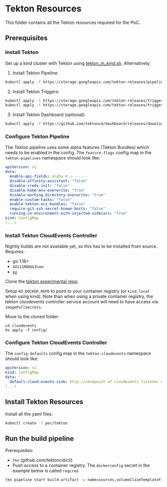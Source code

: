 # Tekton Resources

This folder contains all the Tekton resources required for the PoC.

## Prerequisites

### Install Tekton

Set up a kind cluster with Tekton using [tekton_in_kind.sh](../tekton_in_kind.sh).
Alternatively:

1. Install Tekton Pipeline:
```bash
kubectl apply -f https://storage.googleapis.com/tekton-releases/pipeline/previous/v0.25.0/release.yaml
```

2. Install Tekton Triggers:
```bash
kubectl apply -f https://storage.googleapis.com/tekton-releases/triggers/previous/v0.14.2/release.yaml
kubectl apply -f https://storage.googleapis.com/tekton-releases/triggers/previous/v0.14.2/interceptors.yaml
```

3. Install Tekton Dashboard (optional):
```bash
kubectl apply -f https://github.com/tektoncd/dashboard/releases/download/v0.17.0/tekton-dashboard-release.yaml
```

### Configure Tekton Pipeline

The Tekton pipeline uses some alpha features (Tekton Bundles) which needs to
be enabled in the config. The `feature-flags` config map in the `tekton-pipelines` namespace
should look like:

```yaml
apiVersion: v1
data:
  enable-api-fields: alpha # <------- 
  disable-affinity-assistant: "false"
  disable-creds-init: "false"
  disable-home-env-overwrite: "true"
  disable-working-directory-overwrite: "true"
  enable-custom-tasks: "false"
  enable-tekton-oci-bundles: "false"
  require-git-ssh-secret-known-hosts: "false"
  running-in-environment-with-injected-sidecars: "true"
kind: ConfigMap
(...)
```

### Install Tekton CloudEvents Controller

Nightly builds are not available yet, so this has to be installed from source.
Requires:

- go 1.16+
- `GO111MODULE=on`
- [`ko`](https://github.com/google/ko)

Clone the [tekton experimental repo](https://github.com/tektoncd/experimental).

Setup `KO_DOCKER_REPO` to point to your container registry (or `kind.local` when using kind).
Note than when using a private container registry, the tekton cloudevents controller service account
will need to have access via `imagePullSecrets`.

Move to the cloned folder:
```
cd cloudevents
ko apply -f config/
```

### Configure Tekton CloudEvents Controller

The `config-defaults` config map in the `tekton-cloudevents` namespace should look like:

```yaml
apiVersion: v1
kind: ConfigMap
data:
  default-cloud-events-sink: http://<endpoint of cloudevents listener on keptn side>
(...)
```

## Install Tekton Resources

Install all the yaml files:

```bash
kubectl create -f poc/tekton
```

## Run the build pipeline

Prerequisites:
- `tkn` (github.com/tektoncd/cli)
- Push access to a container registry. The `dockerconfig` secret in the example below is called `regcred`

```bash
tkn pipeline start build-artifact -w name=sources,volumeClaimTemplateFile=poc/tekton/workspace-template.yaml -w name=dockerconfig,secret=regcred
```
